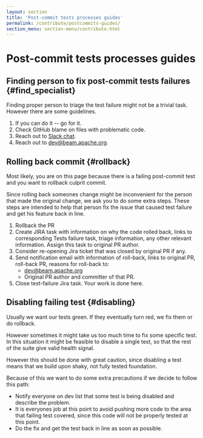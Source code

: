 ```yaml
---
layout: section
title: 'Post-commit tests processes guides'
permalink: /contribute/postcommits-guides/
section_menu: section-menu/contribute.html
---
```

<!--
Licensed under the Apache License, Version 2.0 (the "License");
you may not use this file except in compliance with the License.
You may obtain a copy of the License at

http://www.apache.org/licenses/LICENSE-2.0

Unless required by applicable law or agreed to in writing, software
distributed under the License is distributed on an "AS IS" BASIS,
WITHOUT WARRANTIES OR CONDITIONS OF ANY KIND, either express or implied.
See the License for the specific language governing permissions and
limitations under the License.
-->

# Post-commit tests processes guides

## Finding person to fix post-commit tests failures {#find_specialist}

Finding proper person to triage the test failure might not be a trivial task.
However there are some guidelines.

1.  If you can do it -- go for it.
1.  Check GitHub blame on files with problematic code.
1.  Reach out to
    [Slack chat](https://the-asf.slack.com/messages/C9H0YNP3P/apps/A0F7VRFKN/).
1.  Reach out to dev@beam.apache.org.


## Rolling back commit {#rollback}

Most likely, you are on this page because there is a failing post-commit test
and you want to rollback culprit commit.

Since rolling back someones change might be inconvenient for the person that
made the original change, we ask you to do some extra steps. These steps are
intended to help that person fix the issue that caused test failure and get his
feature back in line.

1.  Rollback the PR
1.  Create JIRA task with information on why the code rolled back, links to
    corresponding Tests failure task, triage information, any other relevant
    information. Assign this task to original PR author.
1.  Consider re-opening Jira ticket that was closed by original PR if any.
1.  Send notification email with information of roll-back, links to original PR,
    roll-back PR, reasons for roll-back to:
    *   dev@beam.apache.org
    *   Original PR author and committer of that PR.
1.  Close test-failure Jira task. Your work is done here.


## Disabling failing test {#disabling}

Usually we want our tests green. If they eventually turn red, we fix them or do
rollback.

However sometimes it might take us too much time to fix some specific test. In
this situation it might be feasible to disable a single test, so that the rest
of the suite give valid health signal.

However this should be done with great caution, since disabling a test means
that we build upon shaky, not fully tested foundation.

Because of this we want to do some extra precautions if we decide to follow this
path:

*   Notify everyone on dev list that some test is being disabled and describe
    the problem.
*   It is everyones job at this point to avoid pushing more code to the area
    that failing test covered, since this code will not be properly tested at
    this point.
*   Do the fix and get the test back in line as soon as possible.
